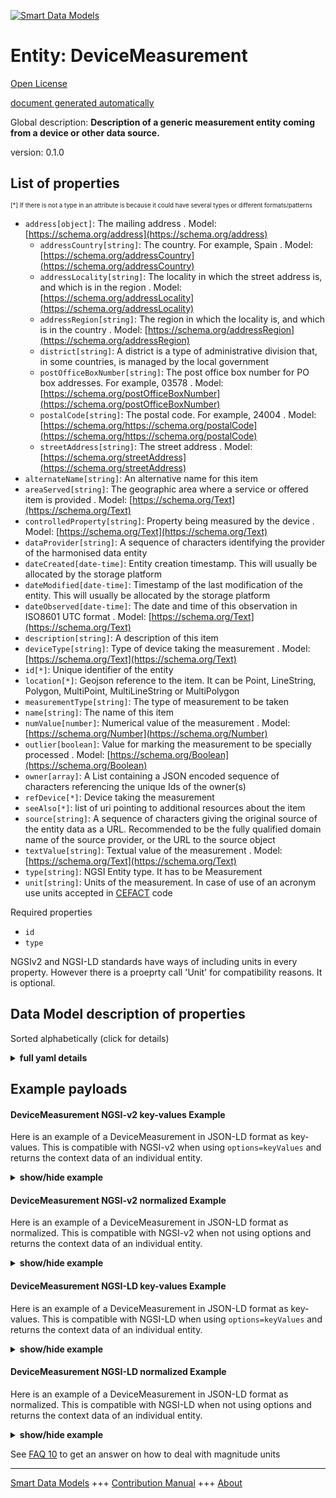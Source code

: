 <!-- 10-Header -->    
[![Smart Data Models](https://smartdatamodels.org/wp-content/uploads/2022/01/SmartDataModels_logo.png "Logo")](https://smartdatamodels.org)    
Entity: DeviceMeasurement    
=========================<!-- /10-Header -->    
<!-- 15-License -->    
[Open License](https://github.com/smart-data-models//dataModel.Device/blob/master/DeviceMeasurement/LICENSE.md)    
[document generated automatically](https://docs.google.com/presentation/d/e/2PACX-1vTs-Ng5dIAwkg91oTTUdt8ua7woBXhPnwavZ0FxgR8BsAI_Ek3C5q97Nd94HS8KhP-r_quD4H0fgyt3/pub?start=false&loop=false&delayms=3000#slide=id.gb715ace035_0_60)    
<!-- /15-License -->    
<!-- 20-Description -->    
Global description: **Description of a generic measurement entity coming from a device or other data source.**    
version: 0.1.0    
<!-- /20-Description -->    
<!-- 30-PropertiesList -->    
## List of properties    
<sup><sub>[*] If there is not a type in an attribute is because it could have several types or different formats/patterns</sub></sup>    
- `address[object]`: The mailing address  . Model: [https://schema.org/address](https://schema.org/address)	- `addressCountry[string]`: The country. For example, Spain  . Model: [https://schema.org/addressCountry](https://schema.org/addressCountry)    
	- `addressLocality[string]`: The locality in which the street address is, and which is in the region  . Model: [https://schema.org/addressLocality](https://schema.org/addressLocality)    
	- `addressRegion[string]`: The region in which the locality is, and which is in the country  . Model: [https://schema.org/addressRegion](https://schema.org/addressRegion)    
	- `district[string]`: A district is a type of administrative division that, in some countries, is managed by the local government      
	- `postOfficeBoxNumber[string]`: The post office box number for PO box addresses. For example, 03578  . Model: [https://schema.org/postOfficeBoxNumber](https://schema.org/postOfficeBoxNumber)    
	- `postalCode[string]`: The postal code. For example, 24004  . Model: [https://schema.org/https://schema.org/postalCode](https://schema.org/https://schema.org/postalCode)    
	- `streetAddress[string]`: The street address  . Model: [https://schema.org/streetAddress](https://schema.org/streetAddress)    
- `alternateName[string]`: An alternative name for this item  - `areaServed[string]`: The geographic area where a service or offered item is provided  . Model: [https://schema.org/Text](https://schema.org/Text)- `controlledProperty[string]`: Property being measured by the device  . Model: [https://schema.org/Text](https://schema.org/Text)- `dataProvider[string]`: A sequence of characters identifying the provider of the harmonised data entity  - `dateCreated[date-time]`: Entity creation timestamp. This will usually be allocated by the storage platform  - `dateModified[date-time]`: Timestamp of the last modification of the entity. This will usually be allocated by the storage platform  - `dateObserved[date-time]`: The date and time of this observation in ISO8601 UTC format  . Model: [https://schema.org/Text](https://schema.org/Text)- `description[string]`: A description of this item  - `deviceType[string]`: Type of device taking the measurement  . Model: [https://schema.org/Text](https://schema.org/Text)- `id[*]`: Unique identifier of the entity  - `location[*]`: Geojson reference to the item. It can be Point, LineString, Polygon, MultiPoint, MultiLineString or MultiPolygon  - `measurementType[string]`: The type of measurement to be taken  - `name[string]`: The name of this item  - `numValue[number]`: Numerical value of the measurement  . Model: [https://schema.org/Number](https://schema.org/Number)- `outlier[boolean]`: Value for marking the measurement to be specially processed  . Model: [https://schema.org/Boolean](https://schema.org/Boolean)- `owner[array]`: A List containing a JSON encoded sequence of characters referencing the unique Ids of the owner(s)  - `refDevice[*]`: Device taking the measurement  - `seeAlso[*]`: list of uri pointing to additional resources about the item  - `source[string]`: A sequence of characters giving the original source of the entity data as a URL. Recommended to be the fully qualified domain name of the source provider, or the URL to the source object  - `textValue[string]`: Textual value of the measurement  . Model: [https://schema.org/Text](https://schema.org/Text)- `type[string]`: NGSI Entity type. It has to be Measurement  - `unit[string]`: Units of the measurement. In case of use of an acronym use units accepted in [CEFACT](https://www.unece.org/cefact.html) code  <!-- /30-PropertiesList -->    
<!-- 35-RequiredProperties -->    
Required properties    
- `id`  - `type`  <!-- /35-RequiredProperties -->    
<!-- 40-RequiredProperties -->    
NGSIv2 and NGSI-LD standards have ways of including units in every property. However there is a proeprty call 'Unit' for compatibility reasons. It is optional.    
<!-- /40-RequiredProperties -->    
<!-- 50-DataModelHeader -->    
## Data Model description of properties    
Sorted alphabetically (click for details)    
<!-- /50-DataModelHeader -->    
<!-- 60-ModelYaml -->    
<details><summary><strong>full yaml details</strong></summary>      
```yaml    
DeviceMeasurement:      
  description: Description of a generic measurement entity coming from a device or other data source.      
  properties:      
    address:      
      description: The mailing address      
      properties:      
        addressCountry:      
          description: 'The country. For example, Spain'      
          type: string      
          x-ngsi:      
            model: https://schema.org/addressCountry      
            type: Property      
        addressLocality:      
          description: 'The locality in which the street address is, and which is in the region'      
          type: string      
          x-ngsi:      
            model: https://schema.org/addressLocality      
            type: Property      
        addressRegion:      
          description: 'The region in which the locality is, and which is in the country'      
          type: string      
          x-ngsi:      
            model: https://schema.org/addressRegion      
            type: Property      
        district:      
          description: 'A district is a type of administrative division that, in some countries, is managed by the local government'      
          type: string      
          x-ngsi:      
            type: Property      
        postOfficeBoxNumber:      
          description: 'The post office box number for PO box addresses. For example, 03578'      
          type: string      
          x-ngsi:      
            model: https://schema.org/postOfficeBoxNumber      
            type: Property      
        postalCode:      
          description: 'The postal code. For example, 24004'      
          type: string      
          x-ngsi:      
            model: https://schema.org/https://schema.org/postalCode      
            type: Property      
        streetAddress:      
          description: The street address      
          type: string      
          x-ngsi:      
            model: https://schema.org/streetAddress      
            type: Property      
        streetNr:      
          description: Number identifying a specific property on a public street      
          type: string      
          x-ngsi:      
            type: Property      
      type: object      
      x-ngsi:      
        model: https://schema.org/address      
        type: Property      
    alternateName:      
      description: An alternative name for this item      
      type: string      
      x-ngsi:      
        type: Property      
    areaServed:      
      description: The geographic area where a service or offered item is provided      
      type: string      
      x-ngsi:      
        model: https://schema.org/Text      
        type: Property      
    controlledProperty:      
      description: Property being measured by the device      
      type: string      
      x-ngsi:      
        model: https://schema.org/Text      
        type: Property      
    dataProvider:      
      description: A sequence of characters identifying the provider of the harmonised data entity      
      type: string      
      x-ngsi:      
        type: Property      
    dateCreated:      
      description: Entity creation timestamp. This will usually be allocated by the storage platform      
      format: date-time      
      type: string      
      x-ngsi:      
        type: Property      
    dateModified:      
      description: Timestamp of the last modification of the entity. This will usually be allocated by the storage platform      
      format: date-time      
      type: string      
      x-ngsi:      
        type: Property      
    dateObserved:      
      description: The date and time of this observation in ISO8601 UTC format      
      format: date-time      
      type: string      
      x-ngsi:      
        model: https://schema.org/Text      
        type: Property      
    description:      
      description: A description of this item      
      type: string      
      x-ngsi:      
        type: Property      
    deviceType:      
      description: Type of device taking the measurement      
      type: string      
      x-ngsi:      
        model: https://schema.org/Text      
        type: Property      
    id:      
      anyOf:      
        - description: Identifier format of any NGSI entity      
          maxLength: 256      
          minLength: 1      
          pattern: ^[\w\-\.\{\}\$\+\*\[\]`|~^@!,:\\]+$      
          type: string      
          x-ngsi:      
            type: Property      
        - description: Identifier format of any NGSI entity      
          format: uri      
          type: string      
          x-ngsi:      
            type: Property      
      description: Unique identifier of the entity      
      x-ngsi:      
        type: Property      
    location:      
      description: 'Geojson reference to the item. It can be Point, LineString, Polygon, MultiPoint, MultiLineString or MultiPolygon'      
      oneOf:      
        - description: Geojson reference to the item. Point      
          properties:      
            bbox:      
              items:      
                type: number      
              minItems: 4      
              type: array      
            coordinates:      
              items:      
                type: number      
              minItems: 2      
              type: array      
            type:      
              enum:      
                - Point      
              type: string      
          required:      
            - type      
            - coordinates      
          title: GeoJSON Point      
          type: object      
          x-ngsi:      
            type: GeoProperty      
        - description: Geojson reference to the item. LineString      
          properties:      
            bbox:      
              items:      
                type: number      
              minItems: 4      
              type: array      
            coordinates:      
              items:      
                items:      
                  type: number      
                minItems: 2      
                type: array      
              minItems: 2      
              type: array      
            type:      
              enum:      
                - LineString      
              type: string      
          required:      
            - type      
            - coordinates      
          title: GeoJSON LineString      
          type: object      
          x-ngsi:      
            type: GeoProperty      
        - description: Geojson reference to the item. Polygon      
          properties:      
            bbox:      
              items:      
                type: number      
              minItems: 4      
              type: array      
            coordinates:      
              items:      
                items:      
                  items:      
                    type: number      
                  minItems: 2      
                  type: array      
                minItems: 4      
                type: array      
              type: array      
            type:      
              enum:      
                - Polygon      
              type: string      
          required:      
            - type      
            - coordinates      
          title: GeoJSON Polygon      
          type: object      
          x-ngsi:      
            type: GeoProperty      
        - description: Geojson reference to the item. MultiPoint      
          properties:      
            bbox:      
              items:      
                type: number      
              minItems: 4      
              type: array      
            coordinates:      
              items:      
                items:      
                  type: number      
                minItems: 2      
                type: array      
              type: array      
            type:      
              enum:      
                - MultiPoint      
              type: string      
          required:      
            - type      
            - coordinates      
          title: GeoJSON MultiPoint      
          type: object      
          x-ngsi:      
            type: GeoProperty      
        - description: Geojson reference to the item. MultiLineString      
          properties:      
            bbox:      
              items:      
                type: number      
              minItems: 4      
              type: array      
            coordinates:      
              items:      
                items:      
                  items:      
                    type: number      
                  minItems: 2      
                  type: array      
                minItems: 2      
                type: array      
              type: array      
            type:      
              enum:      
                - MultiLineString      
              type: string      
          required:      
            - type      
            - coordinates      
          title: GeoJSON MultiLineString      
          type: object      
          x-ngsi:      
            type: GeoProperty      
        - description: Geojson reference to the item. MultiLineString      
          properties:      
            bbox:      
              items:      
                type: number      
              minItems: 4      
              type: array      
            coordinates:      
              items:      
                items:      
                  items:      
                    items:      
                      type: number      
                    minItems: 2      
                    type: array      
                  minItems: 4      
                  type: array      
                type: array      
              type: array      
            type:      
              enum:      
                - MultiPolygon      
              type: string      
          required:      
            - type      
            - coordinates      
          title: GeoJSON MultiPolygon      
          type: object      
          x-ngsi:      
            type: GeoProperty      
      x-ngsi:      
        type: GeoProperty      
    measurementType:      
      description: The type of measurement to be taken      
      type: string      
      x-ngsi:      
        type: Property      
    name:      
      description: The name of this item      
      type: string      
      x-ngsi:      
        type: Property      
    numValue:      
      description: Numerical value of the measurement      
      type: number      
      x-ngsi:      
        model: https://schema.org/Number      
        type: Property      
    outlier:      
      description: Value for marking the measurement to be specially processed      
      type: boolean      
      x-ngsi:      
        model: https://schema.org/Boolean      
        type: Property      
    owner:      
      description: A List containing a JSON encoded sequence of characters referencing the unique Ids of the owner(s)      
      items:      
        anyOf:      
          - description: Identifier format of any NGSI entity      
            maxLength: 256      
            minLength: 1      
            pattern: ^[\w\-\.\{\}\$\+\*\[\]`|~^@!,:\\]+$      
            type: string      
            x-ngsi:      
              type: Property      
          - description: Identifier format of any NGSI entity      
            format: uri      
            type: string      
            x-ngsi:      
              type: Property      
        description: Unique identifier of the entity      
        x-ngsi:      
          type: Property      
      type: array      
      x-ngsi:      
        type: Property      
    refDevice:      
      anyOf:      
        - description: Identifier format of any NGSI entity      
          maxLength: 256      
          minLength: 1      
          pattern: ^[\w\-\.\{\}\$\+\*\[\]`|~^@!,:\\]+$      
          type: string      
          x-ngsi:      
            type: Property      
        - description: Identifier format of any NGSI entity      
          format: uri      
          type: string      
          x-ngsi:      
            type: Property      
      description: Device taking the measurement      
      x-ngsi:      
        type: Relationship      
    seeAlso:      
      description: list of uri pointing to additional resources about the item      
      oneOf:      
        - items:      
            format: uri      
            type: string      
          minItems: 1      
          type: array      
        - format: uri      
          type: string      
      x-ngsi:      
        type: Property      
    source:      
      description: 'A sequence of characters giving the original source of the entity data as a URL. Recommended to be the fully qualified domain name of the source provider, or the URL to the source object'      
      type: string      
      x-ngsi:      
        type: Property      
    textValue:      
      description: Textual value of the measurement      
      type: string      
      x-ngsi:      
        model: https://schema.org/Text      
        type: Property      
    type:      
      description: NGSI Entity type. It has to be Measurement      
      enum:      
        - DeviceMeasurement      
      type: string      
      x-ngsi:      
        type: Property      
    unit:      
      description: 'Units of the measurement. In case of use of an acronym use units accepted in [CEFACT](https://www.unece.org/cefact.html) code'      
      type: string      
      x-ngsi:      
        type: Property      
  required:      
    - id      
    - type      
  type: object      
  x-derived-from: ""      
  x-disclaimer: 'Redistribution and use in source and binary forms, with or without modification, are permitted  provided that the license conditions are met. Copyleft (c) 2022 Contributors to Smart Data Models Program'      
  x-license-url: https://github.com/smart-data-models/dataModel.Device/blob/master/DeviceMeasurement/LICENSE.md      
  x-model-schema: https://smart-data-models.github.io/dataModel.Device/DeviceMeasurement/schema.json      
  x-model-tags: ""      
  x-version: 0.1.0      
```    
</details>      
<!-- /60-ModelYaml -->    
<!-- 70-MiddleNotes -->    
<!-- /70-MiddleNotes -->    
<!-- 80-Examples -->    
## Example payloads      
#### DeviceMeasurement NGSI-v2 key-values Example      
Here is an example of a DeviceMeasurement in JSON-LD format as key-values. This is compatible with NGSI-v2 when  using `options=keyValues` and returns the context data of an individual entity.    
<details><summary><strong>show/hide example</strong></summary>      
```json  
{  
  "id": "urn:ngsi-ld:MEASUREMENT:id:PMZY:77452386",  
  "dateCreated": "2021-09-03T07:33:18Z",  
  "dateModified": "2021-09-03T07:33:18Z",  
  "source": "Datacenter",  
  "name": "Simple measurement",  
  "alternateName": "",  
  "description": "DAta center measurement values",  
  "dataProvider": "",  
  "owner": [  
    "urn:ngsi-ld:MEASUREMENT:seeAlso:owner:00001"  
  ],  
  "seeAlso": [  
    "urn:ngsi-ld:MEASUREMENT:seeAlso:ZMHH:32977"  
  ],  
  "location": {  
    "type": "Point",  
    "coordinates": [  
      60.170833,  
      24.9375  
    ]  
  },  
  "address": {  
    "streetAddress": "Pohjoisesplanadi 11-13 ",  
    "addressLocality": "Helsinki",  
    "addressRegion": "Helsinki",  
    "addressCountry": "Finland",  
    "postalCode": "00099",  
    "postOfficeBoxNumber": "1"  
  },  
  "areaServed": "Helsinki council",  
  "type": "DeviceMeasurement",  
  "numValue": 55.2,  
  "textValue": "",  
  "controlledProperty": "humidity",  
  "refDevice": "urn:ngsi-ld:MEASUREMENT:refDevice:ZMHH:32871158",  
  "deviceType": "sensor",  
  "measurementType": "FillingLevelSensor",  
  "dateObserved": "2021-09-03T07:33:18Z",  
  "outlier": true,  
  "unit": "UDT0000016"  
}  
```  
</details>    
#### DeviceMeasurement NGSI-v2 normalized Example      
Here is an example of a DeviceMeasurement in JSON-LD format as normalized. This is compatible with NGSI-v2 when not using options and returns the context data of an individual entity.    
<details><summary><strong>show/hide example</strong></summary>      
```json  
{  
  "id": "urn:ngsi-ld:MEASUREMENT:id:PMZY:77452386",  
  "type": "DeviceMeasurement",  
  "dateCreated": {  
    "type": "DateTime",  
    "value": "2021-09-03T07:33:18Z"  
  },  
  "dateModified": {  
    "type": "DateTime",  
    "value": "2021-09-03T07:33:18Z"  
  },  
  "source": {  
    "type": "Text",  
    "value": "Datacenter"  
  },  
  "name": {  
    "type": "Text",  
    "value": "Simple measurement"  
  },  
  "alternateName": {  
    "type": "Text",  
    "value": ""  
  },  
  "description": {  
    "type": "Text",  
    "value": "DAta center measurement values"  
  },  
  "dataProvider": {  
    "type": "Text",  
    "value": ""  
  },  
  "owner": {  
    "type": "StructuredValue",  
    "value": []  
  },  
  "seeAlso": {  
    "type": "StructuredValue",  
    "value": [  
      "urn:ngsi-ld:MEASUREMENT:seeAlso:ZMHH:32977"  
    ]  
  },  
  "location": {  
    "type": "geo:json",  
    "value": {  
      "type": "Point",  
      "coordinates": [  
        60.170833,  
        24.9375  
      ]  
    }  
  },  
  "address": {  
    "type": "StructuredValue",  
    "value": {  
      "streetAddress": "Pohjoisesplanadi 11-13 ",  
      "addressLocality": "Helsinki",  
      "addressRegion": "Helsinki",  
      "addressCountry": "Finland",  
      "postalCode": "00099",  
      "postOfficeBoxNumber": "1"  
    }  
  },  
  "areaServed": {  
    "type": "Text",  
    "value": "Helsinki council"  
  },  
  "numValue": {  
    "type": "Number",  
    "value": 55.2  
  },  
  "textValue": {  
    "type": "Text",  
    "value": ""  
  },  
  "controlledProperty": {  
    "type": "Text",  
    "value": "humidity"  
  },  
  "refDevice": {  
    "type": "Text",  
    "value": "urn:ngsi-ld:MEASUREMENT:refDevice:ZMHH:32871158"  
  },  
  "deviceType": {  
    "type": "Text",  
    "value": "sensor"  
  },  
  "measurementType": {  
    "type": "Text",  
    "value": "FillingLevelSensor"  
  },  
  "dateObserved": {  
    "type": "DateTime",  
    "value": "2021-09-03T07:33:18Z"  
  },  
  "outlier": {  
    "type": "Boolean",  
    "value": true  
  },  
  "unit": {  
    "type": "Text",  
    "value": "UDT0000016"  
  }  
}  
```  
</details>    
#### DeviceMeasurement NGSI-LD key-values Example      
Here is an example of a DeviceMeasurement in JSON-LD format as key-values. This is compatible with NGSI-LD when  using `options=keyValues` and returns the context data of an individual entity.    
<details><summary><strong>show/hide example</strong></summary>      
```json  
{  
  "id": "urn:ngsi-ld:MEASUREMENT:id:PMZY:77452386",  
  "type": "DeviceMeasurement",  
  "address": {  
    "streetAddress": "Pohjoisesplanadi 11-13 ",  
    "addressLocality": "Helsinki",  
    "addressRegion": "Helsinki",  
    "addressCountry": "Finland",  
    "postalCode": "00099",  
    "postOfficeBoxNumber": "1"  
  },  
  "alternateName": "",  
  "areaServed": "Helsinki council",  
  "controlledProperty": "humidity",  
  "dataProvider": "",  
  "dateCreated": "2021-09-03T07:33:18Z",  
  "dateModified": "2021-09-03T07:33:18Z",  
  "dateObserved": "2021-09-03T07:33:18Z",  
  "description": "DAta center measurement values",  
  "deviceType": "sensor",  
  "location": {  
    "type": "Point",  
    "coordinates": [  
      60.170833,  
      24.9375  
    ]  
  },  
  "measurementType": "FillingLevelSensor",  
  "name": "Simple measurement",  
  "numValue": 55.2,  
  "outlier": true,  
  "refDevice": "urn:ngsi-ld:MEASUREMENT:refDevice:ZMHH:32871158",  
  "owner": [  
    "urn:ngsi-ld:MEASUREMENT:seeAlso:owner:00001"  
  ],  
  "seeAlso": [  
    "urn:ngsi-ld:MEASUREMENT:seeAlso:ZMHH:32977"  
  ],  
  "source": "Datacenter",  
  "textValue": "",  
  "unit": "UDT0000016",  
  "@context": [  
    "https://raw.githubusercontent.com/smart-data-models/dataModel.Device/master/context.jsonld"  
  ]  
}  
```  
</details>    
#### DeviceMeasurement NGSI-LD normalized Example      
Here is an example of a DeviceMeasurement in JSON-LD format as normalized. This is compatible with NGSI-LD when not using options and returns the context data of an individual entity.    
<details><summary><strong>show/hide example</strong></summary>      
```json  
{  
    "id": "urn:ngsi-ld:MEASUREMENT:id:PMZY:77452386",  
    "type": "DeviceMeasurement",  
    "address": {  
        "type": "Property",  
        "value": {  
            "streetAddress": "Pohjoisesplanadi 11-13 ",  
            "addressLocality": "Helsinki",  
            "addressRegion": "Helsinki",  
            "addressCountry": "Finland",  
            "postalCode": "00099",  
            "postOfficeBoxNumber": "1"  
        }  
    },  
    "alternateName": {  
        "type": "Property",  
        "value": ""  
    },  
    "areaServed": {  
        "type": "Property",  
        "value": "Helsinki council"  
    },  
    "controlledProperty": {  
        "type": "Property",  
        "value": "humidity"  
    },  
    "dataProvider": {  
        "type": "Property",  
        "value": ""  
    },  
    "dateCreated": {  
        "type": "Property",  
        "value": "2021-09-03T07:33:18Z"  
    },  
    "dateModified": {  
        "type": "Property",  
        "value": "2021-09-03T07:33:18Z"  
    },  
    "dateObserved": {  
        "type": "Property",  
        "value": "2021-09-03T07:33:18Z"  
    },  
    "description": {  
        "type": "Property",  
        "value": "DAta center measurement values"  
    },  
    "deviceType": {  
        "type": "Property",  
        "value": "sensor"  
    },  
    "location": {  
        "type": "Property",  
        "value": {  
            "type": "Point",  
            "coordinates": [  
                60.170833,  
                24.9375  
            ]  
        }  
    },  
    "measurementType": {  
        "type": "Property",  
        "value": "FillingLevelSensor"  
    },  
    "name": {  
        "type": "Property",  
        "value": "Simple measurement"  
    },  
    "numValue": {  
        "type": "Property",  
        "value": 55.2  
    },  
    "outlier": {  
        "type": "Property",  
        "value": true  
    },  
    "owner": {  
        "type": "Property",  
        "value": []  
    },  
    "refDevice": {  
        "type": "Property",  
        "value": "urn:ngsi-ld:MEASUREMENT:refDevice:ZMHH:32871158"  
    },  
    "seeAlso": {  
        "type": "Property",  
        "value": []  
    },  
    "source": {  
        "type": "Property",  
        "value": "Datacenter"  
    },  
    "textValue": {  
        "type": "Property",  
        "value": ""  
    },  
    "unit": {  
        "type": "Property",  
        "value": "UDT0000016"  
    },  
    "@context": [  
        "https://raw.githubusercontent.com/smart-data-models/dataModel.Device/master/context.jsonld"  
    ]  
}  
```  
</details><!-- /80-Examples -->    
<!-- 90-FooterNotes -->    
<!-- /90-FooterNotes -->    
<!-- 95-Units -->    
See [FAQ 10](https://smartdatamodels.org/index.php/faqs/) to get an answer on how to deal with magnitude units    
<!-- /95-Units -->    
<!-- 97-LastFooter -->    
---    
[Smart Data Models](https://smartdatamodels.org) +++ [Contribution Manual](https://bit.ly/contribution_manual) +++ [About](https://bit.ly/Introduction_SDM)<!-- /97-LastFooter -->    

